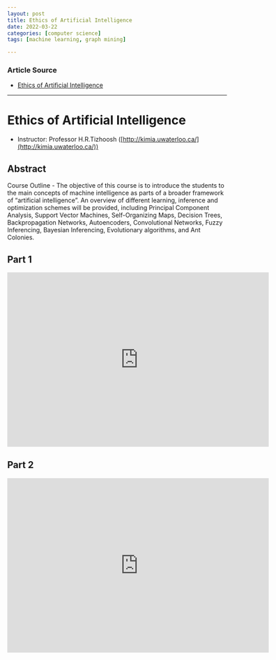 ```yaml
---
layout: post
title: Ethics of Artificial Intelligence
date: 2022-03-22
categories: [computer science]
tags: [machine learning, graph mining]

---
```


### Article Source

* [Ethics of Artificial Intelligence](https://www.youtube.com/watch?v=DjFNKRn44uM)


---

# Ethics of Artificial Intelligence

* Instructor: Professor H.R.Tizhoosh ([http://kimia.uwaterloo.ca/](http://kimia.uwaterloo.ca/))

## Abstract


Course Outline - The objective of this course is to introduce the students to the main concepts of machine intelligence as parts of a broader framework of “artificial intelligence”. An overview of different learning, inference and optimization schemes will be provided, including Principal Component Analysis, Support Vector Machines, Self-Organizing Maps, Decision Trees, Backpropagation Networks, Autoencoders, Convolutional Networks, Fuzzy Inferencing, Bayesian Inferencing, Evolutionary algorithms, and Ant Colonies. 


## Part 1

<iframe width="600" height="400" src="https://www.youtube.com/embed/lEvoMBwD49M" title="YouTube video player" frameborder="0" allow="accelerometer; autoplay; clipboard-write; encrypted-media; gyroscope; picture-in-picture" allowfullscreen></iframe>

## Part 2

<iframe width="600" height="400" src="https://www.youtube.com/embed/noVZqGc2hsU" title="YouTube video player" frameborder="0" allow="accelerometer; autoplay; clipboard-write; encrypted-media; gyroscope; picture-in-picture" allowfullscreen></iframe>